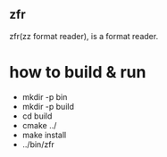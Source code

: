 zfr
---

zfr(zz format reader), is a format reader.

# how to build & run

- mkdir -p bin
- mkdir -p build
- cd build
- cmake ../
- make install
- ../bin/zfr
